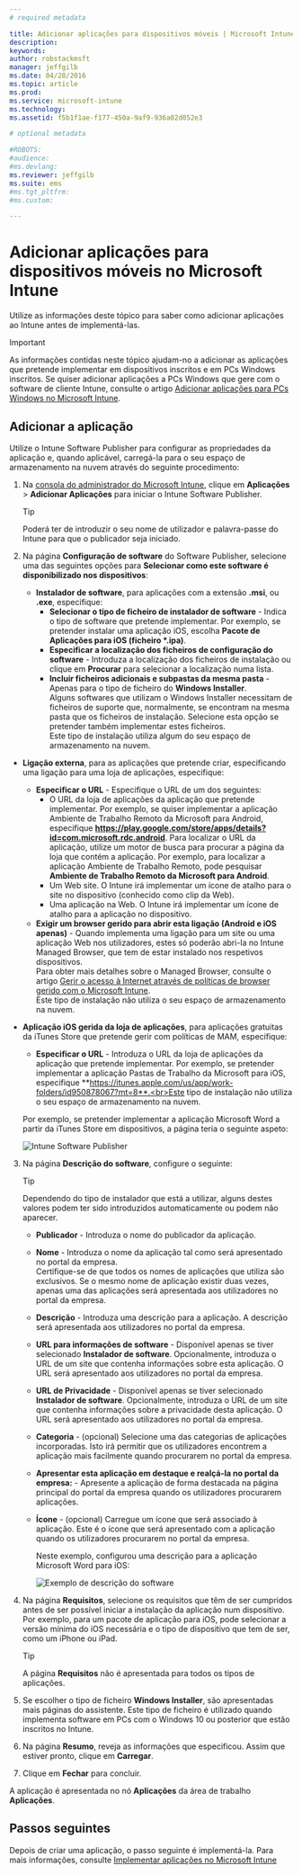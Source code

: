 ```yaml
---
# required metadata

title: Adicionar aplicações para dispositivos móveis | Microsoft Intune
description:
keywords:
author: robstackmsft
manager: jeffgilb
ms.date: 04/28/2016
ms.topic: article
ms.prod:
ms.service: microsoft-intune
ms.technology:
ms.assetid: f5b1f1ae-f177-450a-9af9-936a02d052e3

# optional metadata

#ROBOTS:
#audience:
#ms.devlang:
ms.reviewer: jeffgilb
ms.suite: ems
#ms.tgt_pltfrm:
#ms.custom:

---
```


# Adicionar aplicações para dispositivos móveis no Microsoft Intune

Utilize as informações deste tópico para saber como adicionar aplicações ao Intune antes de implementá-las.


> [!IMPORTANT]
> As informações contidas neste tópico ajudam-no a adicionar as aplicações que pretende implementar em dispositivos inscritos e em PCs Windows inscritos. Se quiser adicionar aplicações a PCs Windows que gere com o software de cliente Intune, consulte o artigo [Adicionar aplicações para PCs Windows no Microsoft Intune](add-apps-for-windows-pcs-in-microsoft-intune.md).

## Adicionar a aplicação
Utilize o Intune Software Publisher para configurar as propriedades da aplicação e, quando aplicável, carregá-la para o seu espaço de armazenamento na nuvem através do seguinte procedimento:

1.  Na [consola do administrador do Microsoft Intune](https://manage.microsoft.com), clique em **Aplicações** &gt; **Adicionar Aplicações** para iniciar o Intune Software Publisher.

    > [!TIP]
    > Poderá ter de introduzir o seu nome de utilizador e palavra-passe do Intune para que o publicador seja iniciado.

2.  Na página **Configuração de software** do Software Publisher, selecione uma das seguintes opções para **Selecionar como este software é disponibilizado nos dispositivos**:
    - **Instalador de software**, para aplicações com a extensão **.msi**, ou **.exe**, especifique:
        - **Selecionar o tipo de ficheiro de instalador de software** - Indica o tipo de software que pretende implementar. Por exemplo, se pretender instalar uma aplicação iOS, escolha **Pacote de Aplicações para iOS (ficheiro &#42;.ipa)**.
        - **Especificar a localização dos ficheiros de configuração do software** - Introduza a localização dos ficheiros de instalação ou clique em **Procurar** para selecionar a localização numa lista.
        - **Incluir ficheiros adicionais e subpastas da mesma pasta** - Apenas para o tipo de ficheiro do **Windows Installer**.<br>Alguns softwares que utilizam o Windows Installer necessitam de ficheiros de suporte que, normalmente, se encontram na mesma pasta que os ficheiros de instalação. Selecione esta opção se pretender também implementar estes ficheiros.<br>Este tipo de instalação utiliza algum do seu espaço de armazenamento na nuvem.

  -   **Ligação externa**, para as aplicações que pretende criar, especificando uma ligação para uma loja de aplicações, especifique:

        - **Especificar o URL** - Especifique o URL de um dos seguintes:
            - O URL da loja de aplicações da aplicação que pretende implementar. Por exemplo, se quiser implementar a aplicação Ambiente de Trabalho Remoto da Microsoft para Android, especifique **https://play.google.com/store/apps/details?id=com.microsoft.rdc.android**. Para localizar o URL da aplicação, utilize um motor de busca para procurar a página da loja que contém a aplicação. Por exemplo, para localizar a aplicação Ambiente de Trabalho Remoto, pode pesquisar **Ambiente de Trabalho Remoto da Microsoft para Android**.
            - Um Web site. O Intune irá implementar um ícone de atalho para o site no dispositivo (conhecido como clip da Web).
            - Uma aplicação na Web. O Intune irá implementar um ícone de atalho para a aplicação no dispositivo.
        - **Exigir um browser gerido para abrir esta ligação (Android e iOS apenas)** - Quando implementa uma ligação para um site ou uma aplicação Web nos utilizadores, estes só poderão abri-la no Intune Managed Browser, que tem de estar instalado nos respetivos dispositivos.<br>Para obter mais detalhes sobre o Managed Browser, consulte o artigo [Gerir o acesso à Internet através de políticas de browser gerido com o Microsoft Intune](manage-internet-access-using-managed-browser-policies.md).<br>Este tipo de instalação não utiliza o seu espaço de armazenamento na nuvem.

  -   **Aplicação iOS gerida da loja de aplicações**, para aplicações gratuitas da iTunes Store que pretende gerir com políticas de MAM, especifique:

        - **Especificar o URL** - Introduza o URL da loja de aplicações da aplicação que pretende implementar. Por exemplo, se pretender implementar a aplicação Pastas de Trabalho da Microsoft para iOS, especifique **https://itunes.apple.com/us/app/work-folders/id950878067?mt=8**.<br>Este tipo de instalação não utiliza o seu espaço de armazenamento na nuvem.

        Por exemplo, se pretender implementar a aplicação Microsoft Word a partir da iTunes Store em dispositivos, a página teria o seguinte aspeto:
        
        ![Intune Software Publisher](./media/publisher-for-mobile.png)

3.  Na página **Descrição do software**, configure o seguinte:

    > [!TIP]
    > Dependendo do tipo de instalador que está a utilizar, alguns destes valores podem ter sido introduzidos automaticamente ou podem não aparecer.

    - **Publicador** - Introduza o nome do publicador da aplicação.
    - **Nome** - Introduza o nome da aplicação tal como será apresentado no portal da empresa.<br>Certifique-se de que todos os nomes de aplicações que utiliza são exclusivos. Se o mesmo nome de aplicação existir duas vezes, apenas uma das aplicações será apresentada aos utilizadores no portal da empresa.
    - **Descrição** - Introduza uma descrição para a aplicação. A descrição será apresentada aos utilizadores no portal da empresa.
    - **URL para informações de software** - Disponível apenas se tiver selecionado **Instalador de software**. Opcionalmente, introduza o URL de um site que contenha informações sobre esta aplicação. O URL será apresentado aos utilizadores no portal da empresa.
    - **URL de Privacidade** - Disponível apenas se tiver selecionado **Instalador de software**. Opcionalmente, introduza o URL de um site que contenha informações sobre a privacidade desta aplicação. O URL será apresentado aos utilizadores no portal da empresa.
    - **Categoria** - (opcional) Selecione uma das categorias de aplicações incorporadas. Isto irá permitir que os utilizadores encontrem a aplicação mais facilmente quando procurarem no portal da empresa.
    - **Apresentar esta aplicação em destaque e realçá-la no portal da empresa:** - Apresente a aplicação de forma destacada na página principal do portal da empresa quando os utilizadores procurarem aplicações.
    - **Ícone** - (opcional) Carregue um ícone que será associado à aplicação. Este é o ícone que será apresentado com a aplicação quando os utilizadores procurarem no portal da empresa.

        Neste exemplo, configurou uma descrição para a aplicação Microsoft Word para iOS:

        ![Exemplo de descrição do software](./media/ios-software-description.png)

4.  Na página **Requisitos**, selecione os requisitos que têm de ser cumpridos antes de ser possível iniciar a instalação da aplicação num dispositivo. Por exemplo, para um pacote de aplicação para iOS, pode selecionar a versão mínima do iOS necessária e o tipo de dispositivo que tem de ser, como um iPhone ou iPad.

    > [!TIP]
    > A página **Requisitos** não é apresentada para todos os tipos de aplicações.

5.  Se escolher o tipo de ficheiro **Windows Installer**, são apresentadas mais páginas do assistente. Este tipo de ficheiro é utilizado quando implementa software em PCs com o Windows 10 ou posterior que estão inscritos no Intune.

6.  Na página **Resumo**, reveja as informações que especificou. Assim que estiver pronto, clique em **Carregar**.

7.  Clique em **Fechar** para concluir.

A aplicação é apresentada no nó **Aplicações** da área de trabalho **Aplicações**.


## Passos seguintes

Depois de criar uma aplicação, o passo seguinte é implementá-la. Para mais informações, consulte [Implementar aplicações no Microsoft Intune](deploy-apps.md)





<!--HONumber=May16_HO1-->


